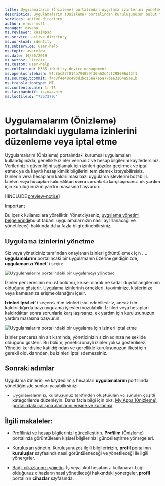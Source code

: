 ```yaml
---
title: Uygulamalarım (Önizleme) portalından uygulama izinlerini yönetme-Azure Active Directory | Microsoft Docs
description: Uygulamalarım (Önizleme) portalından kuruluşunuzun bulut tabanlı uygulamalar için uygulama izinlerini yönetmeyi öğrenin.
services: active-directory
author: eross-msft
manager: daveba
ms.reviewer: kasimpso
ms.service: active-directory
ms.workload: identity
ms.subservice: user-help
ms.topic: overview
ms.date: 10/30/2019
ms.author: lizross
ms.custom: user-help
ms.collection: M365-identity-device-management
ms.openlocfilehash: 9fa8bc27f014b794059f30a62d47f298096df2f1
ms.sourcegitcommit: f4d8f4e48c49bd3bc15ee7e5a77bee3164a5ae1b
ms.translationtype: MT
ms.contentlocale: tr-TR
ms.lasthandoff: 11/04/2019
ms.locfileid: "73573793"
---
```

# <a name="edit-or-revoke-application-permissions-in-the-my-apps-preview-portal"></a>Uygulamalarım (Önizleme) portalındaki uygulama izinlerini düzenleme veya iptal etme

Uygulamalarım (Önizleme) portalındaki kurumsal uygulamaları kullandığınızda, genellikle izinler verirsiniz ve hesap bilgilerini kaydedersiniz. Verilerinizin güvenliğini sağlamak için izinleri gözden geçirmek ve iptal etmek ya da kayıtlı hesap kimlik bilgilerini temizlemek isteyebilirsiniz. İzinlerin veya hesapların kaldırılması bazı uygulama işlevlerini bozabilir. İzinleri veya hesapları kaldırdıktan sonra sorunlarla karşılaşırsanız, ek yardım için kuruluşunuzun yardım masasına başvurun.

[!INCLUDE [preview-notice](../../../includes/active-directory-end-user-my-apps-and-workspaces.md)]

>[!Important]
>Bu içerik kullanıcılara yöneliktir. Yöneticiyseniz, [uygulama yönetimi belgelerinde](https://docs.microsoft.com/azure/active-directory/manage-apps/access-panel-workspaces)bulut tabanlı uygulamalarınızın nasıl ayarlanacağı ve yönetileceği hakkında daha fazla bilgi edinebilirsiniz.

## <a name="manage-app-permissions"></a>Uygulama izinlerini yönetme

Siz veya yöneticiniz tarafından onaylanan izinleri görüntülemek için **.** .. **uygulamalarım** portalındaki bir uygulamanın üzerine geldiğinizde, **uygulamanızı Yönet**' i seçin:

![Uygulamalarım portalındaki bir uygulamayı yönetme](media/my-applications-portal-permissions-saved-accounts/manage-your-application.png)

İzinler penceresinin en üst bölümü, kişisel olarak ne kadar duyduhangilerinin olduğunu gösterir. Uygulama izinlerinin örnekleri, takviminize, kişilerinize veya kameranıza erişme olanağını içerir.

**Izinleri Iptal et**' i seçerek tüm izinleri iptal edebilirsiniz, ancak izin kaldırıldığında bazı uygulama işlevleri bozulabilir. İzinleri veya hesapları kaldırdıktan sonra sorunlarla karşılaşırsanız, ek yardım için kuruluşunuzun yardım masasına başvurun.

![Uygulamalarım portalındaki bir uygulama için izinleri iptal etme](media/my-applications-portal-permissions-saved-accounts/revoke-permissions.png)

İzinler penceresinin alt kısmında, yöneticinizin sizin adınıza ne şekilde olduğunu gösterir. Bu bölüm, yönetici onaylı izinler yoksa gösterilmez. Yönetici kendisine katıldığından ve genellikle kuruluşunuzun ilkesi için gerekli olduklarından, bu izinleri iptal edemezsiniz.

## <a name="next-steps"></a>Sonraki adımlar

Uygulama izinlerini ve kaydedilmiş hesapları **uygulamalarım** portalında yönettiğinizde şunları yapabilirsiniz:

- Uygulamalarınızı, kuruluşunuz tarafından oluşturulan ve sunulan çeşitli kategorilerde düzenleyin. Daha fazla bilgi için bkz. [My Apps (Önizleme) portalındaki çalışma alanlarını erişme ve kullanma](my-applications-portal-workspaces.md).

## <a name="related-articles"></a>İlgili makaleler:

- [Profilinizi ve hesap bilgilerinizi güncelleştirin](my-account-portal-overview.md). **Profilim** (Önizleme) portalında görüntülenen kişisel bilgilerinizi güncelleştirme yönergeleri.

- [Kuruluşları yönetin](my-account-portal-organizations-page.md). Kuruluşunuzda ilgili bilgilerinizin, **profil** portalının **kuruluşlar** sayfasında nasıl görüntüleneceği ve yönetileceği ile ilgili yönergeler.

- [Bağlı cihazlarınızı yönetin](my-account-portal-devices-page.md). İş veya okul hesabınızı kullanarak bağlı olduğunuz cihazların nasıl yönetileceği hakkındaki yönergeler, **profil** portalının **cihazlar** sayfasında.